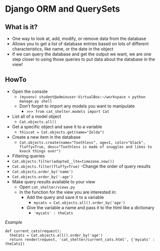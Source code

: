 # Django ORM and QuerySets #

## What is it? ##

- One way to look at, add, modify, or remove data from the database
- Allows you to get a list of database entries based on lots of different characteristics, like name, or the date in the object
- If we can query the database and get the output we want, we are one step closer to using those queries to put data about the database in the view!

## HowTo ##

- Open the console
  - `(myvenv) student@adminuser-VirtualBox:~/workspace > python manage.py shell`
  - Don't forget to import any models you want to manipulate
    - `>>> from cat_shelter.models import Cat`
- List all of a model object
  - `Cat.objects.all()`
- Get a specific object and save it to a variable
  - `thiscat = Cat.objects.get(name="Zelda")`
- Create a new item in the database
  - `Cat.objects.create(name="Toothless", age=1, color="black", fluffy=True, desc="Toothless is made of snuggles and likes to knock things over")`
-  Filtering queries
  -  `Cat.objects.filter(adopted__lte=timezone.now())`
  -  `Cat.objects.filter(fluffy=True)`
-Change the order of query results
  - `Cat.objects.order_by('name')`
  - `Cat.objects.order_by('-age')`
- Make query results available to your view
  - Open `cat_shelter/views.py`
  - In the function for the view you are interested in:
    - Add the query and save it to a variable
      - `mycats = Cat.objects.all().order_by('age')`
    - Give the variable a name and pass it to the html like a dictionary
      - `'mycats' : theCats`

*Example*

    def current_cats(request):
      theCats = Cat.objects.all().order_by('age')
      return render(request, 'cat_shelter/current_cats.html', {'mycats' : theCats})
